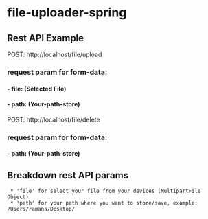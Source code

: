 # file-uploader-spring

## Rest API Example
 POST: http://localhost/file/upload
### request param for form-data:
   #### - file: (Selected File)
   #### - path: (Your-path-store)
  
 POST: http://localhost/file/delete
### request param for form-data:
   #### - path: (Your-path-store)
  
 ## Breakdown rest API params
     * 'file' for select your file from your devices (MultipartFile Object)
     * 'path' for your path where you want to store/save, example: /Users/ramana/Desktop/
